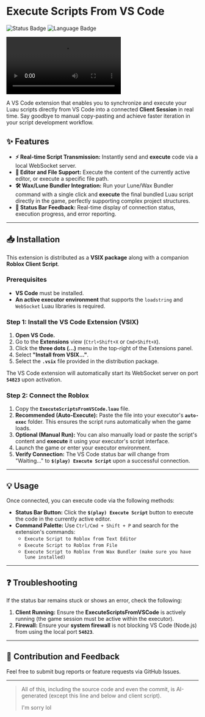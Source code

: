 # Execute Scripts From VS Code

![Status Badge](https://img.shields.io/badge/Status-Realtime%20Execution-brightgreen)
![Language Badge](https://img.shields.io/badge/Language-Luau-blue)

![showcase1](./assets/showcase1.mp4)

A VS Code extension that enables you to synchronize and execute your Luau scripts directly from VS Code into a connected **Client Session** in real time. Say goodbye to manual copy-pasting and achieve faster iteration in your script development workflow.

## ✨ Features

* **⚡ Real-time Script Transmission:** Instantly send and **execute** code via a local WebSocket server.
* **📂 Editor and File Support:** Execute the content of the currently active editor, or execute a specific file path.
* **🛠️ Wax/Lune Bundler Integration:** Run your Lune/Wax Bundler command with a single click and **execute** the final bundled Luau script directly in the game, perfectly supporting complex project structures.
* **🚀 Status Bar Feedback:** Real-time display of connection status, execution progress, and error reporting.

---

## 📥 Installation

This extension is distributed as a **VSIX package** along with a companion **Roblox Client Script**.

### Prerequisites

* **VS Code** must be installed.
* **An active executor environment** that supports the `loadstring` and `WebSocket` Luau libraries is required.

### Step 1: Install the VS Code Extension (VSIX)

1.  **Open VS Code.**
2.  Go to the **Extensions** view (`Ctrl+Shift+X` or `Cmd+Shift+X`).
3.  Click the **three dots (...)** menu in the top-right of the Extensions panel.
4.  Select **"Install from VSIX..."**.
5.  Select the **`.vsix`** file provided in the distribution package.

The VS Code extension will automatically start its WebSocket server on port **`54823`** upon activation.

### Step 2: Connect the Roblox

1.  Copy the **`ExecuteScriptsFromVSCode.luau`** file.
2.  **Recommended (Auto-Execute):** Paste the file into your executor's **`auto-exec`** folder. This ensures the script runs automatically when the game loads.
3.  **Optional (Manual Run):** You can also manually load or paste the script's content and **execute** it using your executor's script interface.
4.  Launch the game or enter your executor environment.
5.  **Verify Connection:** The VS Code status bar will change from "Waiting..." to **`$(play) Execute Script`** upon a successful connection.

---

## 💡 Usage

Once connected, you can execute code via the following methods:

* **Status Bar Button:** Click the **`$(play) Execute Script`** button to execute the code in the currently active editor.
* **Command Palette:** Use `Ctrl/Cmd + Shift + P` and search for the extension's commands:
    * `Execute Script to Roblox from Text Editor`
    * `Execute Script to Roblox from File`
    * `Execute Script to Roblox from Wax Bundler (make sure you have lune installed)`

---

## ❓ Troubleshooting

If the status bar remains stuck or shows an error, check the following:

1.  **Client Running:** Ensure the **ExecuteScriptsFromVSCode** is actively running (the game session must be active within the executor).
2.  **Firewall:** Ensure your **system firewall** is not blocking VS Code (Node.js) from using the local port **`54823`**.

---

## 🤝 Contribution and Feedback

Feel free to submit bug reports or feature requests via GitHub Issues.

---

>All of this, including the source code and even the commit, is AI-generated (except this line and below and client script).
>
>I'm sorry lol

